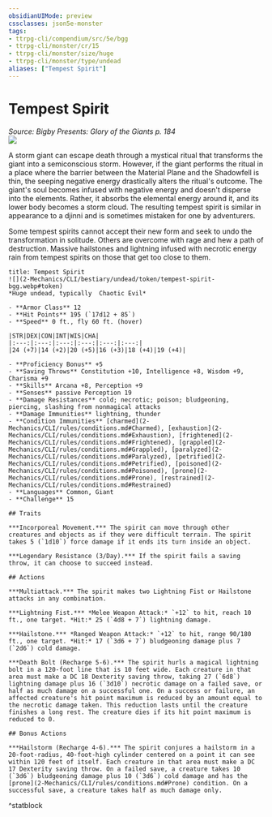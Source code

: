 ```yaml
---
obsidianUIMode: preview
cssclasses: json5e-monster
tags:
- ttrpg-cli/compendium/src/5e/bgg
- ttrpg-cli/monster/cr/15
- ttrpg-cli/monster/size/huge
- ttrpg-cli/monster/type/undead
aliases: ["Tempest Spirit"]
---
```

# Tempest Spirit
*Source: Bigby Presents: Glory of the Giants p. 184*  
![](2-Mechanics/CLI/bestiary/undead/img/tempest-spirit.webp#right)

A storm giant can escape death through a mystical ritual that transforms the giant into a semiconscious storm. However, if the giant performs the ritual in a place where the barrier between the Material Plane and the Shadowfell is thin, the seeping negative energy drastically alters the ritual's outcome. The giant's soul becomes infused with negative energy and doesn't disperse into the elements. Rather, it absorbs the elemental energy around it, and its lower body becomes a storm cloud. The resulting tempest spirit is similar in appearance to a djinni and is sometimes mistaken for one by adventurers.

Some tempest spirits cannot accept their new form and seek to undo the transformation in solitude. Others are overcome with rage and hew a path of destruction. Massive hailstones and lightning infused with necrotic energy rain from tempest spirits on those that get too close to them.

```ad-statblock
title: Tempest Spirit
![](2-Mechanics/CLI/bestiary/undead/token/tempest-spirit-bgg.webp#token)
*Huge undead, typically  Chaotic Evil*

- **Armor Class** 12 
- **Hit Points** 195 (`17d12 + 85`) 
- **Speed** 0 ft., fly 60 ft. (hover)

|STR|DEX|CON|INT|WIS|CHA|
|:---:|:---:|:---:|:---:|:---:|:---:|
|24 (+7)|14 (+2)|20 (+5)|16 (+3)|18 (+4)|19 (+4)|

- **Proficiency Bonus** +5
- **Saving Throws** Constitution +10, Intelligence +8, Wisdom +9, Charisma +9
- **Skills** Arcana +8, Perception +9
- **Senses** passive Perception 19
- **Damage Resistances** cold; necrotic; poison; bludgeoning, piercing, slashing from nonmagical attacks
- **Damage Immunities** lightning, thunder
- **Condition Immunities** [charmed](2-Mechanics/CLI/rules/conditions.md#Charmed), [exhaustion](2-Mechanics/CLI/rules/conditions.md#Exhaustion), [frightened](2-Mechanics/CLI/rules/conditions.md#Frightened), [grappled](2-Mechanics/CLI/rules/conditions.md#Grappled), [paralyzed](2-Mechanics/CLI/rules/conditions.md#Paralyzed), [petrified](2-Mechanics/CLI/rules/conditions.md#Petrified), [poisoned](2-Mechanics/CLI/rules/conditions.md#Poisoned), [prone](2-Mechanics/CLI/rules/conditions.md#Prone), [restrained](2-Mechanics/CLI/rules/conditions.md#Restrained)
- **Languages** Common, Giant
- **Challenge** 15

## Traits

***Incorporeal Movement.*** The spirit can move through other creatures and objects as if they were difficult terrain. The spirit takes 5 (`1d10`) force damage if it ends its turn inside an object.

***Legendary Resistance (3/Day).*** If the spirit fails a saving throw, it can choose to succeed instead.

## Actions

***Multiattack.*** The spirit makes two Lightning Fist or Hailstone attacks in any combination.

***Lightning Fist.*** *Melee Weapon Attack:* `+12` to hit, reach 10 ft., one target. *Hit:* 25 (`4d8 + 7`) lightning damage.

***Hailstone.*** *Ranged Weapon Attack:* `+12` to hit, range 90/180 ft., one target. *Hit:* 17 (`3d6 + 7`) bludgeoning damage plus 7 (`2d6`) cold damage.

***Death Bolt (Recharge 5-6).*** The spirit hurls a magical lightning bolt in a 120-foot line that is 10 feet wide. Each creature in that area must make a DC 18 Dexterity saving throw, taking 27 (`6d8`) lightning damage plus 16 (`3d10`) necrotic damage on a failed save, or half as much damage on a successful one. On a success or failure, an affected creature's hit point maximum is reduced by an amount equal to the necrotic damage taken. This reduction lasts until the creature finishes a long rest. The creature dies if its hit point maximum is reduced to 0.

## Bonus Actions

***Hailstorm (Recharge 4-6).*** The spirit conjures a hailstorm in a 20-foot-radius, 40-foot-high cylinder centered on a point it can see within 120 feet of itself. Each creature in that area must make a DC 17 Dexterity saving throw. On a failed save, a creature takes 10 (`3d6`) bludgeoning damage plus 10 (`3d6`) cold damage and has the [prone](2-Mechanics/CLI/rules/conditions.md#Prone) condition. On a successful save, a creature takes half as much damage only.
```
^statblock